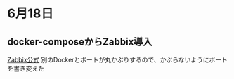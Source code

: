 # 6月18日
## docker-composeからZabbix導入
[Zabbix公式](https://github.com/zabbix/zabbix-docker)
別のDockerとポートが丸かぶりするので、かぶらないようにポートを書き変えた
